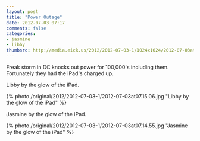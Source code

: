 ```yaml
---
layout: post
title: "Power Outage"
date: 2012-07-03 07:17
comments: false
categories: 
- jasmine
- libby
thumbsrc: http://media.eick.us/2012/2012-07-03-1/1024x1024/2012-07-03at07.15.06.jpg
---
```

Freak storm in DC knocks out power for 100,000's including them.  Fortunately they had the iPad's charged up.

Libby by the glow of the iPad.

{% photo /original/2012/2012-07-03-1/2012-07-03at07.15.06.jpg "Libby by the glow of the iPad" %}


Jasmine by the glow of the iPad.

{% photo /original/2012/2012-07-03-1/2012-07-03at07.14.55.jpg "Jasmine by the glow of the iPad" %}


